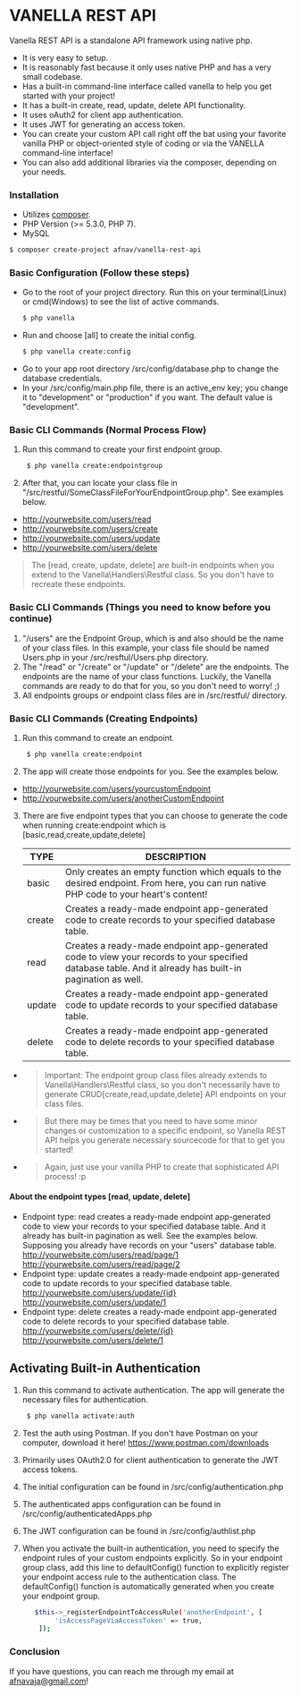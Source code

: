 # VANELLA REST API
Vanella REST API is a standalone API framework using native php.

  - It is very easy to setup.
  - It is reasonably fast because it only uses native PHP and has a very small codebase.
  - Has a built-in command-line interface called vanella to help you get started with your project!
  - It has a built-in create, read, update, delete API functionality.
  - It uses oAuth2 for client app authentication.
  - It uses JWT for generating an access token.
  - You can create your custom API call right off the bat using your favorite vanilla PHP or object-oriented style of coding or via the VANELLA command-line interface!
  - You can also add additional libraries via the composer, depending on your needs.

### Installation

- Utilizes [composer](https://getcomposer.org/download/).
- PHP Version (>= 5.3.0, PHP 7).
- MySQL

```sh
$ composer create-project afnav/vanella-rest-api
```

### Basic Configuration (Follow these steps)
- Go to the root of your project directory. Run this on your terminal(Linux) or cmd(Windows) to see the list of active commands.
    ```sh
    $ php vanella
    ```
- Run and choose [all] to create the initial config.
    ```sh
    $ php vanella create:config
    ```
- Go to your app root directory /src/config/database.php to change the database credentials.
- In your /src/config/main.php file, there is an active_env key; you change it to "development" or "production" if you want. The default value is "development".



### Basic CLI Commands (Normal Process Flow)
 1. Run this command to create your first endpoint group. 

    ```sh
     $ php vanella create:endpointgroup
    ``` 
 2. After that, you can locate your class file in "/src/restful/SomeClassFileForYourEndpointGroup.php". See examples below.
 - http://yourwebsite.com/users/read
 - http://yourwebsite.com/users/create
 - http://yourwebsite.com/users/update
 - http://yourwebsite.com/users/delete
 
 > The [read, create, update, delete] are built-in endpoints when you extend to the Vanella\Handlers\Restful class. So you don't have to recreate these endpoints.

### Basic CLI Commands (Things you need to know before you continue)
 1. "/users" are the Endpoint Group, which is and also should be the name of your class files. In this example, your class file should be named Users.php in your /src/resftul/Users.php directory.
 2. The "/read" or "/create" or "/update" or "/delete" are the endpoints. The endpoints are the name of your class functions. Luckily, the Vanella commands are ready to do that for you, so you don't need to worry! ;)
 3. All endpoints groups or endpoint class files are in /src/restful/ directory.

### Basic CLI Commands (Creating Endpoints)
 1. Run this command to create an endpoint.
    ```sh
     $ php vanella create:endpoint
    ``` 
 2. The app will create those endpoints for you. See the examples below.
  - http://yourwebsite.com/users/yourcustomEndpoint
  - http://yourwebsite.com/users/anotherCustomEndpoint
 3. There are five endpoint types that you can choose to generate the code when running create:endpoint which is [basic,read,create,update,delete]
 
    | TYPE | DESCRIPTION |
    | ------ | ------ |
    | basic | Only creates an empty function which equals to the desired endpoint. From here, you can run native PHP code to your heart's content! |
    | create | Creates a ready-made endpoint app-generated code to create records to your specified database table. |
    | read | Creates a ready-made endpoint app-generated code to view your records to your specified database table. And it already has built-in pagination as well.|
    | update | Creates a ready-made endpoint app-generated code to update records to your specified database table. |
    | delete | Creates a ready-made endpoint app-generated code to delete records to your specified database table. |

  - > Important: The endpoint group class files already extends to Vanella\Handlers\Restful class, so you don't necessarily have to generate CRUD[create,read,update,delete] API endpoints on your class files. 
  - >But there may be times that you need to have some minor changes or customization to a specific endpoint, so Vanella REST API helps you generate necessary sourcecode for that to get you started! 
  - > Again, just use your vanilla PHP to create that sophisticated API process! :p

  #### About the endpoint types [read, update, delete]
 - Endpoint type: read creates a ready-made endpoint app-generated code to view your records to your specified database table. And it already has built-in pagination as well. See the examples below. Supposing you already have records on your "users" database table.
   http://yourwebsite.com/users/read/page/1
   http://yourwebsite.com/users/read/page/2
 - Endpoint type: update creates a ready-made endpoint app-generated code to update records to your specified database table.
   http://yourwebsite.com/users/update/{id}
   http://yourwebsite.com/users/update/1
 - Endpoint type: delete creates a ready-made endpoint app-generated code to delete records to your specified database table.
   http://yourwebsite.com/users/delete/{id}
   http://yourwebsite.com/users/delete/1

## Activating Built-in Authentication

 1. Run this command to activate authentication. The app will generate the necessary files for authentication.
    ```sh
     $ php vanella activate:auth
    ``` 
 2. Test the auth using Postman. If you don't have Postman on your computer, download it here! https://www.postman.com/downloads
 3. Primarily uses OAuth2.0 for client authentication to generate the JWT access tokens.
 4. The initial configuration can be found in /src/config/authentication.php
 5. The authenticated apps configuration can be found in /src/config/authenticatedApps.php
 6. The JWT configuration can be found in /src/config/authlist.php
 7. When you activate the built-in authentication, you need to specify the endpoint rules of your custom endpoints explicitly. So in your endpoint group class, add this line to defaultConfig() function to explicitly register your endpoint access rule to the authentication class. The defaultConfig() function is automatically generated when you create your endpoint group.
 
    ```sh
       $this->_registerEndpointToAccessRule('anotherEndpoint', [
            'isAccessPageViaAccessToken' => true,
        ]);
    ``` 

### Conclusion
If you have questions, you can reach me through my email at afnavaja@gmail.com!